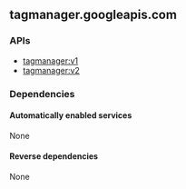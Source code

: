 ## tagmanager.googleapis.com

### APIs

* [ tagmanager:v1 ]( https://tagmanager.googleapis.com/$discovery/rest?version=v1 )
* [ tagmanager:v2 ]( https://tagmanager.googleapis.com/$discovery/rest?version=v2 )

### Dependencies

#### Automatically enabled services

None

#### Reverse dependencies

None
